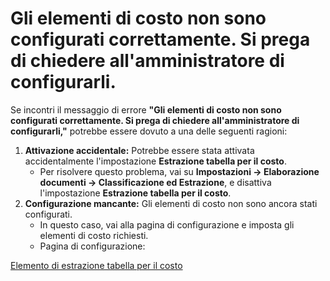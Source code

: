 # Gli elementi di costo non sono configurati correttamente. Si prega di chiedere all'amministratore di configurarli.

Se incontri il messaggio di errore **"Gli elementi di costo non sono configurati correttamente. Si prega di chiedere all'amministratore di configurarli,"** potrebbe essere dovuto a una delle seguenti ragioni:

1. **Attivazione accidentale:** Potrebbe essere stata attivata accidentalmente l'impostazione **Estrazione tabella per il costo**.
   * Per risolvere questo problema, vai su **Impostazioni → Elaborazione documenti → Classificazione ed Estrazione**, e disattiva l'impostazione **Estrazione tabella per il costo**.
2. **Configurazione mancante:** Gli elementi di costo non sono ancora stati configurati.
   * In questo caso, vai alla pagina di configurazione e imposta gli elementi di costo richiesti.
   * Pagina di configurazione:

[Elemento di estrazione tabella per il costo](https://docs.docbits.com/infor-integration-and-configuration/importing-customer-master-data/m3/table-extraction-for-costing-element)

